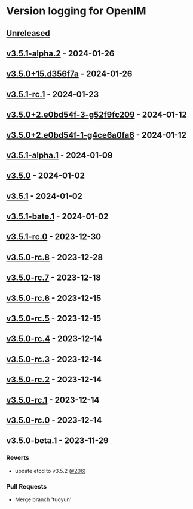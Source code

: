 # Version logging for OpenIM

<!-- BEGIN MUNGE: GENERATED_TOC -->

<!-- END MUNGE: GENERATED_TOC -->

<a name="unreleased"></a>
## [Unreleased]


<a name="v3.5.1-alpha.2"></a>
## [v3.5.1-alpha.2] - 2024-01-26

<a name="v3.5.0+15.d356f7a"></a>
## [v3.5.0+15.d356f7a] - 2024-01-26

<a name="v3.5.1-rc.1"></a>
## [v3.5.1-rc.1] - 2024-01-23

<a name="v3.5.0+2.e0bd54f-3-g52f9fc209"></a>
## [v3.5.0+2.e0bd54f-3-g52f9fc209] - 2024-01-12

<a name="v3.5.0+2.e0bd54f-1-g4ce6a0fa6"></a>
## [v3.5.0+2.e0bd54f-1-g4ce6a0fa6] - 2024-01-12

<a name="v3.5.1-alpha.1"></a>
## [v3.5.1-alpha.1] - 2024-01-09

<a name="v3.5.0"></a>
## [v3.5.0] - 2024-01-02

<a name="v3.5.1"></a>
## [v3.5.1] - 2024-01-02

<a name="v3.5.1-bate.1"></a>
## [v3.5.1-bate.1] - 2024-01-02

<a name="v3.5.1-rc.0"></a>
## [v3.5.1-rc.0] - 2023-12-30

<a name="v3.5.0-rc.8"></a>
## [v3.5.0-rc.8] - 2023-12-28

<a name="v3.5.0-rc.7"></a>
## [v3.5.0-rc.7] - 2023-12-18

<a name="v3.5.0-rc.6"></a>
## [v3.5.0-rc.6] - 2023-12-15

<a name="v3.5.0-rc.5"></a>
## [v3.5.0-rc.5] - 2023-12-15

<a name="v3.5.0-rc.4"></a>
## [v3.5.0-rc.4] - 2023-12-14

<a name="v3.5.0-rc.3"></a>
## [v3.5.0-rc.3] - 2023-12-14

<a name="v3.5.0-rc.2"></a>
## [v3.5.0-rc.2] - 2023-12-14

<a name="v3.5.0-rc.1"></a>
## [v3.5.0-rc.1] - 2023-12-14

<a name="v3.5.0-rc.0"></a>
## [v3.5.0-rc.0] - 2023-12-14

<a name="v3.5.0-beta.1"></a>
## v3.5.0-beta.1 - 2023-11-29
### Reverts
- update etcd to v3.5.2 ([#206](https://github.com/openimsdk/open-im-server/issues/206))

### Pull Requests
- Merge branch 'tuoyun'


[Unreleased]: https://github.com/openimsdk/open-im-server/compare/v3.5.1-alpha.2...HEAD
[v3.5.1-alpha.2]: https://github.com/openimsdk/open-im-server/compare/v3.5.0+15.d356f7a...v3.5.1-alpha.2
[v3.5.0+15.d356f7a]: https://github.com/openimsdk/open-im-server/compare/v3.5.1-rc.1...v3.5.0+15.d356f7a
[v3.5.1-rc.1]: https://github.com/openimsdk/open-im-server/compare/v3.5.0+2.e0bd54f-3-g52f9fc209...v3.5.1-rc.1
[v3.5.0+2.e0bd54f-3-g52f9fc209]: https://github.com/openimsdk/open-im-server/compare/v3.5.0+2.e0bd54f-1-g4ce6a0fa6...v3.5.0+2.e0bd54f-3-g52f9fc209
[v3.5.0+2.e0bd54f-1-g4ce6a0fa6]: https://github.com/openimsdk/open-im-server/compare/v3.5.1-alpha.1...v3.5.0+2.e0bd54f-1-g4ce6a0fa6
[v3.5.1-alpha.1]: https://github.com/openimsdk/open-im-server/compare/v3.5.0...v3.5.1-alpha.1
[v3.5.0]: https://github.com/openimsdk/open-im-server/compare/v3.5.1...v3.5.0
[v3.5.1]: https://github.com/openimsdk/open-im-server/compare/v3.5.1-bate.1...v3.5.1
[v3.5.1-bate.1]: https://github.com/openimsdk/open-im-server/compare/v3.5.1-rc.0...v3.5.1-bate.1
[v3.5.1-rc.0]: https://github.com/openimsdk/open-im-server/compare/v3.5.0-rc.8...v3.5.1-rc.0
[v3.5.0-rc.8]: https://github.com/openimsdk/open-im-server/compare/v3.5.0-rc.7...v3.5.0-rc.8
[v3.5.0-rc.7]: https://github.com/openimsdk/open-im-server/compare/v3.5.0-rc.6...v3.5.0-rc.7
[v3.5.0-rc.6]: https://github.com/openimsdk/open-im-server/compare/v3.5.0-rc.5...v3.5.0-rc.6
[v3.5.0-rc.5]: https://github.com/openimsdk/open-im-server/compare/v3.5.0-rc.4...v3.5.0-rc.5
[v3.5.0-rc.4]: https://github.com/openimsdk/open-im-server/compare/v3.5.0-rc.3...v3.5.0-rc.4
[v3.5.0-rc.3]: https://github.com/openimsdk/open-im-server/compare/v3.5.0-rc.2...v3.5.0-rc.3
[v3.5.0-rc.2]: https://github.com/openimsdk/open-im-server/compare/v3.5.0-rc.1...v3.5.0-rc.2
[v3.5.0-rc.1]: https://github.com/openimsdk/open-im-server/compare/v3.5.0-rc.0...v3.5.0-rc.1
[v3.5.0-rc.0]: https://github.com/openimsdk/open-im-server/compare/v3.5.0-beta.1...v3.5.0-rc.0
